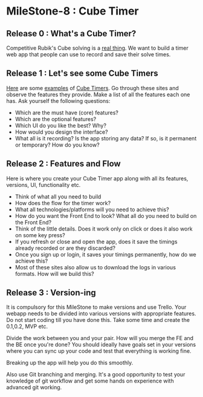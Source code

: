 # MileStone-8 : Cube Timer
 
## Release 0 : What's a Cube Timer? 
Competitive Rubik's Cube solving is a [real thing](https://www.youtube.com/watch?v=8xcpauirEZQ). We want to build a timer web app that people can use to record and save their solve times. 

## Release 1 : Let's see some Cube Timers

[Here](https://ruwix.com/online-rubiks-stopwatch-timer/) are some [examples](https://cstimer.net/) of [Cube Timers](https://www.cubemania.org/puzzles/3x3x3/timer). Go through these sites and observe the features they provide. Make a list of all the features each one has. Ask yourself the following questions: 
- Which are the must have (core) features? 
- Which are the optional features? 
- Which UI do you like the best? Why?
- How would you design the interface? 
- What all is it recording? Is the app storing any data? If so, is it permanent or temporary? How do you know?

## Release 2 : Features and Flow
Here is where you create your Cube Timer app along with all its features, versions, UI, functionality etc. 

- Think of what all you need to build 
- How does the flow for the timer work? 
- What all technologies/platforms will you need to achieve this?
- How do you want the Front End to look? What all do you need to build on the Front End? 
- Think of the little details. Does it work only on click or does it also work on some key press?
- If you refresh or close and open the app, does it save the timings already recorded or are they discarded? 
- Once you sign up or login, it saves your timings permanently, how do we achieve this? 
- Most of these sites also allow us to download the logs in various formats. How will we build this?

## Release 3 : Version-ing 
It is compulsory for this MileStone to make versions and use Trello. Your webapp needs to be divided into various versions with appropriate features. Do not start coding till you have done this. Take some time and create the 0.1,0.2, MVP etc. 

Divide the work between you and your pair. How will you merge the FE and the BE once you're done? You should ideally have goals set in your versions where you can sync up your code and test that everything is working fine. 

Breaking up the app will help you do this smoothly. 

Also use Git branching and merging. It's a good opportunity to test your knowledge of git workflow and get some hands on experience with advanced git working.



